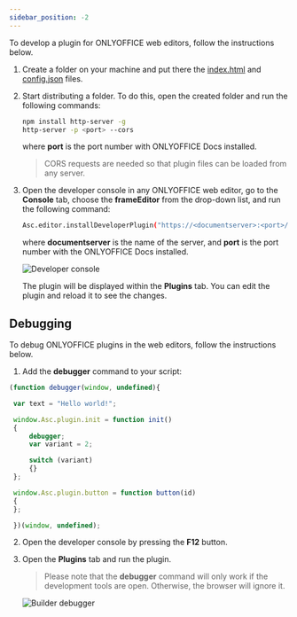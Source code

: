 ```yaml
---
sidebar_position: -2
---
```


To develop a plugin for ONLYOFFICE web editors, follow the instructions below.

1. Create a folder on your machine and put there the [index.html](../../structure/Entry%20point.md) and [config.json](../../structure/manifest/manifest.md) files.

2. Start distributing a folder. To do this, open the created folder and run the following commands:

   ``` sh
   npm install http-server -g
   http-server -p <port> --cors
   ```

   where **port** is the port number with ONLYOFFICE Docs installed.

   > CORS requests are needed so that plugin files can be loaded from any server.

3. Open the developer console in any ONLYOFFICE web editor, go to the **Console** tab, choose the **frameEditor** from the drop-down list, and run the following command:

   ``` sh
   Asc.editor.installDeveloperPlugin("https://<documentserver>:<port>/config.json");
   ```

   where **documentserver** is the name of the server, and **port** is the port number with the ONLYOFFICE Docs installed.

   ![Developer console](/assets/images/plugins/developer-console.png)

   The plugin will be displayed within the **Plugins** tab. You can edit the plugin and reload it to see the changes.

## Debugging

To debug ONLYOFFICE plugins in the web editors, follow the instructions below.

1. Add the **debugger** command to your script:

<!-- This code snippet is shown in the screenshot. -->

<!-- eslint-skip -->

   ``` ts
   (function debugger(window, undefined){

    var text = "Hello world!";

    window.Asc.plugin.init = function init()
    {
        debugger;
        var variant = 2;

        switch (variant)
        {}
    };

    window.Asc.plugin.button = function button(id)
    {
    };

    })(window, undefined);
   ```

2. Open the developer console by pressing the **F12** button.

3. Open the **Plugins** tab and run the plugin.

   > Please note that the **debugger** command will only work if the development tools are open. Otherwise, the browser will ignore it.
   
   ![Builder debugger](/assets/images/plugins/plugin-debugging.png)
